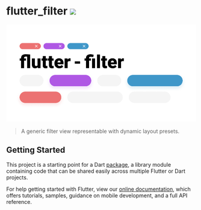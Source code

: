# flutter_filter [![](https://img.shields.io/badge/pub-latest-brightgreen)](https://pub.dev/packages/flutter_filter)

![](./doc/logo.png)

> A generic filter view representable with dynamic layout presets. 

## Getting Started

This project is a starting point for a Dart
[package](https://flutter.dev/developing-packages/),
a library module containing code that can be shared easily across
multiple Flutter or Dart projects.

For help getting started with Flutter, view our 
[online documentation](https://flutter.dev/docs), which offers tutorials, 
samples, guidance on mobile development, and a full API reference.

